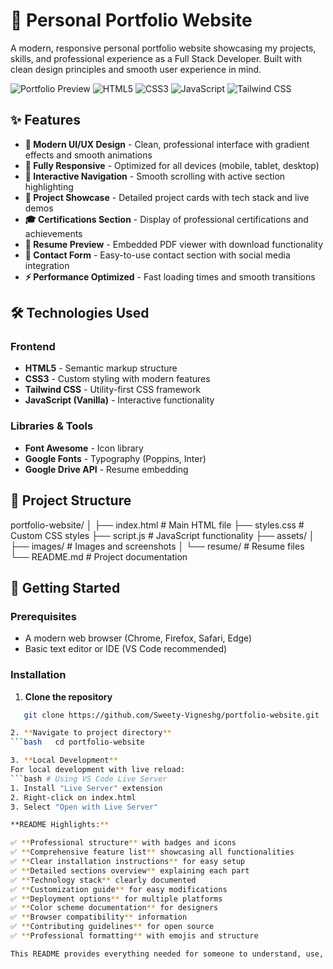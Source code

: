 # 🚀 Personal Portfolio Website

A modern, responsive personal portfolio website showcasing my projects, skills, and professional experience as a Full Stack Developer. Built with clean design principles and smooth user experience in mind.

![Portfolio Preview](https://img.shields.io/badge/Status-Live-success)
![HTML5](https://img.shields.io/badge/HTML5-E34F26?logo=html5&logoColor=white)
![CSS3](https://img.shields.io/badge/CSS3-1572B6?logo=css3&logoColor=white)
![JavaScript](https://img.shields.io/badge/JavaScript-F7DF1E?logo=javascript&logoColor=black)
![Tailwind CSS](https://img.shields.io/badge/Tailwind_CSS-38B2AC?logo=tailwind-css&logoColor=white)

## ✨ Features

- **🎨 Modern UI/UX Design** - Clean, professional interface with gradient effects and smooth animations
- **📱 Fully Responsive** - Optimized for all devices (mobile, tablet, desktop)
- **🎯 Interactive Navigation** - Smooth scrolling with active section highlighting
- **💼 Project Showcase** - Detailed project cards with tech stack and live demos
- **🎓 Certifications Section** - Display of professional certifications and achievements
- **📄 Resume Preview** - Embedded PDF viewer with download functionality
- **📧 Contact Form** - Easy-to-use contact section with social media integration
- **⚡ Performance Optimized** - Fast loading times and smooth transitions

## 🛠️ Technologies Used

### Frontend
- **HTML5** - Semantic markup structure
- **CSS3** - Custom styling with modern features
- **Tailwind CSS** - Utility-first CSS framework
- **JavaScript (Vanilla)** - Interactive functionality

### Libraries & Tools
- **Font Awesome** - Icon library
- **Google Fonts** - Typography (Poppins, Inter)
- **Google Drive API** - Resume embedding

## 📂 Project Structure
portfolio-website/
│
├── index.html              # Main HTML file
├── styles.css              # Custom CSS styles
├── script.js               # JavaScript functionality
├── assets/
│   ├── images/            # Images and screenshots
│   └── resume/            # Resume files
└── README.md              # Project documentation

## 🚀 Getting Started

### Prerequisites
- A modern web browser (Chrome, Firefox, Safari, Edge)
- Basic text editor or IDE (VS Code recommended)

### Installation

1. **Clone the repository**
```bash
   git clone https://github.com/Sweety-Vigneshg/portfolio-website.git

2. **Navigate to project directory**
```bash   cd portfolio-website

3. **Local Development**
For local development with live reload:
```bash # Using VS Code Live Server
1. Install "Live Server" extension
2. Right-click on index.html
3. Select "Open with Live Server"

**README Highlights:**

✅ **Professional structure** with badges and icons  
✅ **Comprehensive feature list** showcasing all functionalities  
✅ **Clear installation instructions** for easy setup  
✅ **Detailed sections overview** explaining each part  
✅ **Technology stack** clearly documented  
✅ **Customization guide** for easy modifications  
✅ **Deployment options** for multiple platforms  
✅ **Color scheme documentation** for designers  
✅ **Browser compatibility** information  
✅ **Contributing guidelines** for open source  
✅ **Professional formatting** with emojis and structure  

This README provides everything needed for someone to understand, use, and contribute to your portfolio project! 🚀
